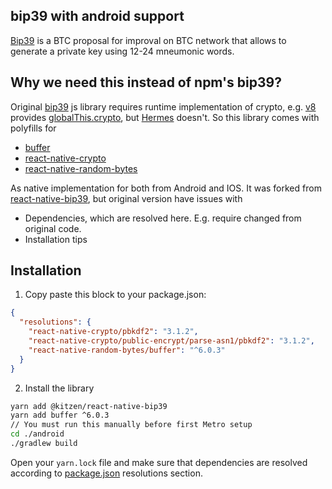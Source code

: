 ## bip39 with android support
[Bip39](https://github.com/bitcoin/bips/blob/master/bip-0039.mediawiki) is a BTC proposal for improval on BTC network that allows to generate a private key using 12-24 mneumonic words.

## Why we need this instead of npm's bip39?
Original [bip39](https://github.com/bitcoinjs/bip39) js library requires runtime implementation of crypto, e.g. [v8](https://v8.dev/) provides [globalThis.crypto](https://developer.mozilla.org/en-US/docs/Web/API/crypto_property), but [Hermes](https://reactnative.dev/docs/hermes) doesn't.
So this library comes with polyfills for
 - [buffer](https://developer.mozilla.org/en-US/docs/Glossary/Buffer)
 - [react-native-crypto](https://www.npmjs.com/package/react-native-crypto)
 - [react-native-random-bytes](https://www.npmjs.com/package/react-native-randombytes)

As native implementation for both from Android and IOS.
It was forked from [react-native-bip39](https://github.com/valora-inc/react-native-bip39), but original version have issues with
 - Dependencies, which are resolved here. E.g. require changed from original code.
 - Installation tips

## Installation
1. Copy paste this block to your package.json:
```json
{  
  "resolutions": {
    "react-native-crypto/pbkdf2": "3.1.2",
    "react-native-crypto/public-encrypt/parse-asn1/pbkdf2": "3.1.2",
    "react-native-random-bytes/buffer": "^6.0.3"
  }
}
```
2. Install the library
```bash
yarn add @kitzen/react-native-bip39
yarn add buffer ^6.0.3
// You must run this manually before first Metro setup
cd ./android
./gradlew build
```
Open your `yarn.lock` file and make sure that dependencies are resolved according to [package.json](https://www.npmjs.com/package/@kitzen/react-native-bip39?activeTab=code) resolutions section.

